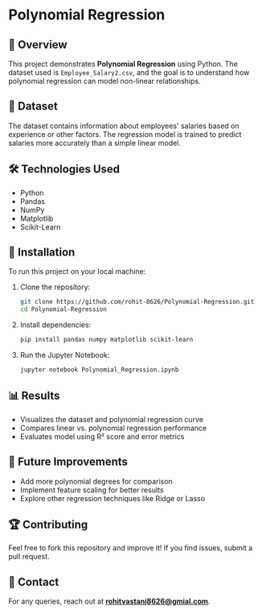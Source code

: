 # Polynomial Regression

## 📌 Overview
This project demonstrates **Polynomial Regression** using Python. The dataset used is `Employee_Salary2.csv`, and the goal is to understand how polynomial regression can model non-linear relationships.

## 📂 Dataset
The dataset contains information about employees' salaries based on experience or other factors. The regression model is trained to predict salaries more accurately than a simple linear model.

## 🛠️ Technologies Used
- Python
- Pandas
- NumPy
- Matplotlib
- Scikit-Learn

## 🚀 Installation
To run this project on your local machine:

1. Clone the repository:
   ```bash
   git clone https://github.com/rohit-8626/Polynomial-Regression.git
   cd Polynomial-Regression
   ```
2. Install dependencies:
   ```bash
   pip install pandas numpy matplotlib scikit-learn
   ```
3. Run the Jupyter Notebook:
   ```bash
   jupyter notebook Polynomial_Regression.ipynb
   ```

## 📊 Results
- Visualizes the dataset and polynomial regression curve
- Compares linear vs. polynomial regression performance
- Evaluates model using R² score and error metrics

## 📜 Future Improvements
- Add more polynomial degrees for comparison
- Implement feature scaling for better results
- Explore other regression techniques like Ridge or Lasso

## 🏆 Contributing
Feel free to fork this repository and improve it! If you find issues, submit a pull request.

## 📧 Contact
For any queries, reach out at **rohitvastani8626@gmial.com**.

